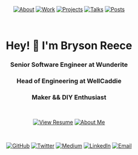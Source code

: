 <span align="center">

  [![About](https://img.shields.io/badge/-about-inactive)](https://bryson.cc/about)
  [![Work](https://img.shields.io/badge/-work-inactive)](https://bryson.cc/work)
  [![Projects](https://img.shields.io/badge/-projects-inactive)](https://bryson.cc/projects)
  [![Talks](https://img.shields.io/badge/-talks-inactive)](https://bryson.cc/talks)
  [![Posts](https://img.shields.io/badge/-posts-inactive)](https://bryson.cc/posts)

  <br>

  # Hey! 👋 I'm Bryson Reece
  ### Senior Software Engineer at Wunderite
  ### Head of Engineering at WellCaddie
  ### Maker && DIY Enthusiast

  <br>

  [![View Resume](https://img.shields.io/badge/-View%20Resume-red)](https://github.com/brysonreece/bryson.cc/blob/master/resources/files/bryson-reece-resume.pdf)
  [![About Me](https://img.shields.io/badge/-About%20Me-blue)](https://github.com/brysonreece/bryson.cc/blob/master/resources/content/about.md)

  <br>

  [![GitHub](https://img.shields.io/badge/-GitHub-inactive)](https://github.com/brysonreece)
  [![Twitter](https://img.shields.io/badge/-Twitter-inactive)](https://twitter.com/brysonio)
  [![Medium](https://img.shields.io/badge/-Medium-inactive)](https://medium.com/@brysonreece)
  [![LinkedIn](https://img.shields.io/badge/-LinkedIn-inactive)](https://www.linkedin.com/in/brysonreece/)
  [![Email](https://img.shields.io/badge/-Email-inactive)](mailto:hey@bryson.cc)

</span>
